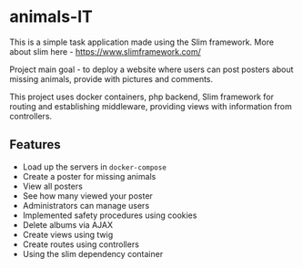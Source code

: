 # animals-IT

This is a simple task application made using the Slim framework. More about slim here - https://www.slimframework.com/

Project main goal - to deploy a website where users can post posters about missing animals, provide with pictures and comments.

This project uses docker containers, php backend, Slim framework for routing and establishing middleware, providing views with information from controllers.

## Features

- Load up the servers in `docker-compose`
- Create a poster for missing animals
- View all posters
- See how many viewed your poster
- Administrators can manage users
- Implemented safety procedures using cookies
- Delete albums via AJAX
- Create views using twig
- Create routes using controllers
- Using the slim dependency container
